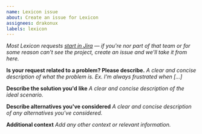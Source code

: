 ```yaml
---
name: Lexicon issue
about: Create an issue for Lexicon
assignees: drakonux
labels: lexicon
---
```


_Most Lexicon requests [start in Jira](https://issues.liferay.com/projects/LEXI/issues) — if you're nor part of that team or for some reason can't see the project, create an issue and we'll take it from here._

**Is your request related to a problem? Please describe.**
_A clear and concise description of what the problem is. Ex. I'm always frustrated when [...]_

**Describe the solution you'd like**
_A clear and concise description of the ideal scenario._

**Describe alternatives you've considered**
_A clear and concise description of any alternatives you've considered._

**Additional context**
_Add any other context or relevant information._
